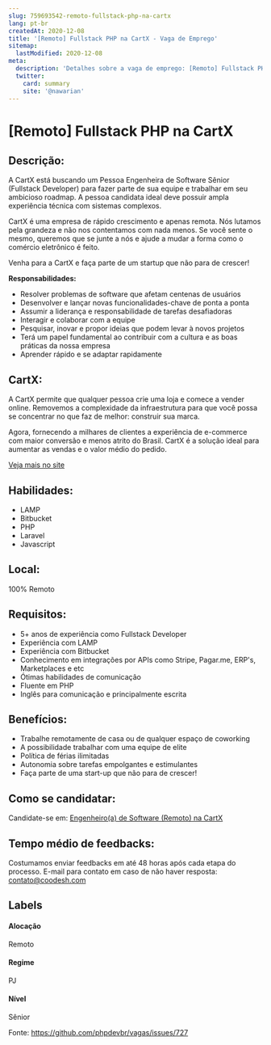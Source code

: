 ```yaml
---
slug: 759693542-remoto-fullstack-php-na-cartx
lang: pt-br
createdAt: 2020-12-08
title: '[Remoto] Fullstack PHP na CartX - Vaga de Emprego'
sitemap:
  lastModified: 2020-12-08
meta:
  description: 'Detalhes sobre a vaga de emprego: [Remoto] Fullstack PHP na CartX'
  twitter:
    card: summary
    site: '@nawarian'
---
```


# [Remoto] Fullstack PHP na CartX

## Descrição: 
 <p>A CartX está buscando um Pessoa Engenheira de Software Sênior (Fullstack Developer) para fazer parte de sua equipe e trabalhar em seu ambicioso roadmap. A pessoa candidata ideal deve possuir ampla experiência técnica com sistemas complexos.</p>
<p>CartX é uma empresa de rápido crescimento e apenas remota. Nós lutamos pela grandeza e não nos contentamos com nada menos. Se você sente o mesmo, queremos que se junte a nós e ajude a mudar a forma como o comércio eletrônico é feito.</p>
<p>Venha para a CartX e faça parte de um startup que não para de crescer!</p>
<p><strong>Responsabilidades:</strong></p>
<ul>
<li>Resolver problemas de software que afetam centenas de usuários</li>
<li>Desenvolver e lançar novas funcionalidades-chave de ponta a ponta</li>
<li>Assumir a liderança e responsabilidade de tarefas desafiadoras</li>
<li>Interagir e colaborar com a equipe</li>
<li>Pesquisar, inovar e propor ideias que podem levar à novos projetos</li>
<li>Terá um papel fundamental ao contribuir com a cultura e as boas práticas da nossa empresa</li>
<li>Aprender rápido e se adaptar rapidamente</li>
</ul>

## CartX: 
 <p>A CartX permite que qualquer pessoa crie uma loja e comece a vender online. Removemos a complexidade da infraestrutura para que você possa se concentrar no que faz de melhor: construir sua marca.</p>
<p>Agora, fornecendo a milhares de clientes a experiência de e-commerce com maior conversão e menos atrito do Brasil. CartX é a solução ideal para aumentar as vendas e o valor médio do pedido.</p><a href='https://coodesh.com/empresas/cartx'>Veja mais no site</a>

 ## Habilidades: 
 - LAMP 
- Bitbucket 
- PHP 
- Laravel 
- Javascript

## Local: 
 100% Remoto

## Requisitos: 
 - 5+ anos de experiência como Fullstack Developer 
- Experiência com LAMP 
- Experiência com Bitbucket 
- Conhecimento em integrações por APIs como Stripe, Pagar.me, ERP's, Marketplaces e etc 
- Ótimas habilidades de comunicação 
- Fluente em PHP 
- Inglês para comunicação e principalmente escrita

## Benefícios: 
 - Trabalhe remotamente de casa ou de qualquer espaço de coworking 
- A possibilidade trabalhar com uma equipe de elite 
- Política de férias ilimitadas 
- Autonomia sobre tarefas empolgantes e estimulantes 
- Faça parte de uma start-up que não para de crescer!

## Como se candidatar:
Candidate-se em: [Engenheiro(a) de Software (Remoto) na CartX](https://coodesh.com/vagas/engenheiroa-de-software-remoto-20201208?origin=github&modal=open)

## Tempo médio de feedbacks:
 Costumamos enviar feedbacks em até 48 horas após cada etapa do processo. E-mail para contato em caso de não haver resposta: [contato@coodesh.com](mailto:contato@coodesh.com)

## Labels

#### Alocação
Remoto

#### Regime
PJ

#### Nível
Sênior

Fonte: https://github.com/phpdevbr/vagas/issues/727
